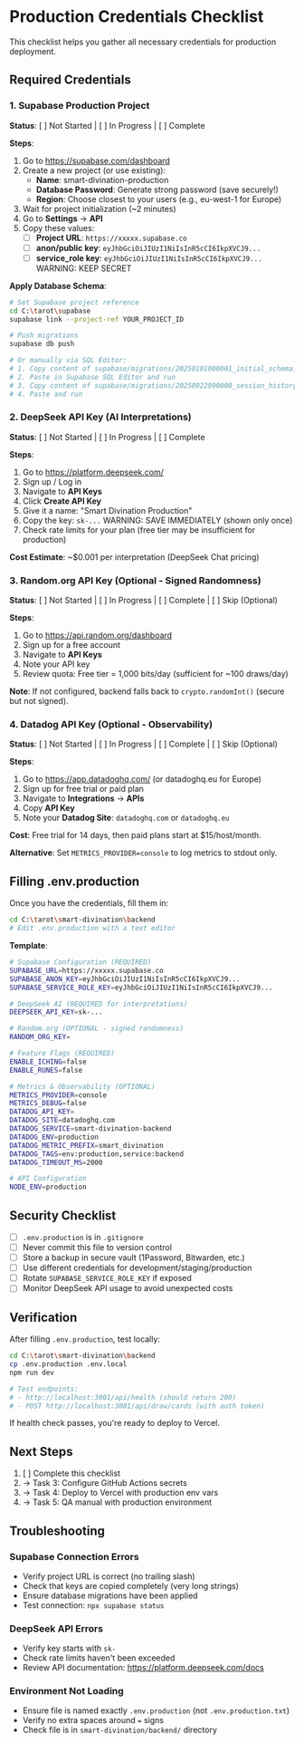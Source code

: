 # Production Credentials Checklist

This checklist helps you gather all necessary credentials for production deployment.

## Required Credentials

### 1. Supabase Production Project

**Status**: [ ] Not Started | [ ] In Progress | [ ] Complete

**Steps**:
1. Go to https://supabase.com/dashboard
2. Create a new project (or use existing):
   - **Name**: smart-divination-production
   - **Database Password**: Generate strong password (save securely!)
   - **Region**: Choose closest to your users (e.g., eu-west-1 for Europe)
3. Wait for project initialization (~2 minutes)
4. Go to **Settings** -> **API**
5. Copy these values:
   - [ ] **Project URL**: `https://xxxxx.supabase.co`
   - [ ] **anon/public key**: `eyJhbGciOiJIUzI1NiIsInR5cCI6IkpXVCJ9...`
   - [ ] **service_role key**: `eyJhbGciOiJIUzI1NiIsInR5cCI6IkpXVCJ9...` WARNING: KEEP SECRET

**Apply Database Schema**:
```bash
# Set Supabase project reference
cd C:\tarot\supabase
supabase link --project-ref YOUR_PROJECT_ID

# Push migrations
supabase db push

# Or manually via SQL Editor:
# 1. Copy content of supabase/migrations/20250101000001_initial_schema.sql
# 2. Paste in Supabase SQL Editor and run
# 3. Copy content of supabase/migrations/20250922090000_session_history_schema.sql
# 4. Paste and run
```

### 2. DeepSeek API Key (AI Interpretations)

**Status**: [ ] Not Started | [ ] In Progress | [ ] Complete

**Steps**:
1. Go to https://platform.deepseek.com/
2. Sign up / Log in
3. Navigate to **API Keys**
4. Click **Create API Key**
5. Give it a name: "Smart Divination Production"
6. Copy the key: `sk-...` WARNING: SAVE IMMEDIATELY (shown only once)
7. Check rate limits for your plan (free tier may be insufficient for production)

**Cost Estimate**: ~$0.001 per interpretation (DeepSeek Chat pricing)

### 3. Random.org API Key (Optional - Signed Randomness)

**Status**: [ ] Not Started | [ ] In Progress | [ ] Complete | [ ] Skip (Optional)

**Steps**:
1. Go to https://api.random.org/dashboard
2. Sign up for a free account
3. Navigate to **API Keys**
4. Note your API key
5. Review quota: Free tier = 1,000 bits/day (sufficient for ~100 draws/day)

**Note**: If not configured, backend falls back to `crypto.randomInt()` (secure but not signed).

### 4. Datadog API Key (Optional - Observability)

**Status**: [ ] Not Started | [ ] In Progress | [ ] Complete | [ ] Skip (Optional)

**Steps**:
1. Go to https://app.datadoghq.com/ (or datadoghq.eu for Europe)
2. Sign up for free trial or paid plan
3. Navigate to **Integrations** -> **APIs**
4. Copy **API Key**
5. Note your **Datadog Site**: `datadoghq.com` or `datadoghq.eu`

**Cost**: Free trial for 14 days, then paid plans start at $15/host/month.

**Alternative**: Set `METRICS_PROVIDER=console` to log metrics to stdout only.

## Filling .env.production

Once you have the credentials, fill them in:

```bash
cd C:\tarot\smart-divination\backend
# Edit .env.production with a text editor
```

**Template**:
```bash
# Supabase Configuration (REQUIRED)
SUPABASE_URL=https://xxxxx.supabase.co
SUPABASE_ANON_KEY=eyJhbGciOiJIUzI1NiIsInR5cCI6IkpXVCJ9...
SUPABASE_SERVICE_ROLE_KEY=eyJhbGciOiJIUzI1NiIsInR5cCI6IkpXVCJ9...

# DeepSeek AI (REQUIRED for interpretations)
DEEPSEEK_API_KEY=sk-...

# Random.org (OPTIONAL - signed randomness)
RANDOM_ORG_KEY=

# Feature Flags (REQUIRED)
ENABLE_ICHING=false
ENABLE_RUNES=false

# Metrics & Observability (OPTIONAL)
METRICS_PROVIDER=console
METRICS_DEBUG=false
DATADOG_API_KEY=
DATADOG_SITE=datadoghq.com
DATADOG_SERVICE=smart-divination-backend
DATADOG_ENV=production
DATADOG_METRIC_PREFIX=smart_divination
DATADOG_TAGS=env:production,service:backend
DATADOG_TIMEOUT_MS=2000

# API Configuration
NODE_ENV=production
```

## Security Checklist

- [ ] `.env.production` is in `.gitignore`
- [ ] Never commit this file to version control
- [ ] Store a backup in secure vault (1Password, Bitwarden, etc.)
- [ ] Use different credentials for development/staging/production
- [ ] Rotate `SUPABASE_SERVICE_ROLE_KEY` if exposed
- [ ] Monitor DeepSeek API usage to avoid unexpected costs

## Verification

After filling `.env.production`, test locally:

```bash
cd C:\tarot\smart-divination\backend
cp .env.production .env.local
npm run dev

# Test endpoints:
# - http://localhost:3001/api/health (should return 200)
# - POST http://localhost:3001/api/draw/cards (with auth token)
```

If health check passes, you're ready to deploy to Vercel.

## Next Steps

1. [ ] Complete this checklist
2. -> Task 3: Configure GitHub Actions secrets
3. -> Task 4: Deploy to Vercel with production env vars
4. -> Task 5: QA manual with production environment

## Troubleshooting

### Supabase Connection Errors
- Verify project URL is correct (no trailing slash)
- Check that keys are copied completely (very long strings)
- Ensure database migrations have been applied
- Test connection: `npx supabase status`

### DeepSeek API Errors
- Verify key starts with `sk-`
- Check rate limits haven't been exceeded
- Review API documentation: https://platform.deepseek.com/docs

### Environment Not Loading
- Ensure file is named exactly `.env.production` (not `.env.production.txt`)
- Verify no extra spaces around `=` signs
- Check file is in `smart-divination/backend/` directory
